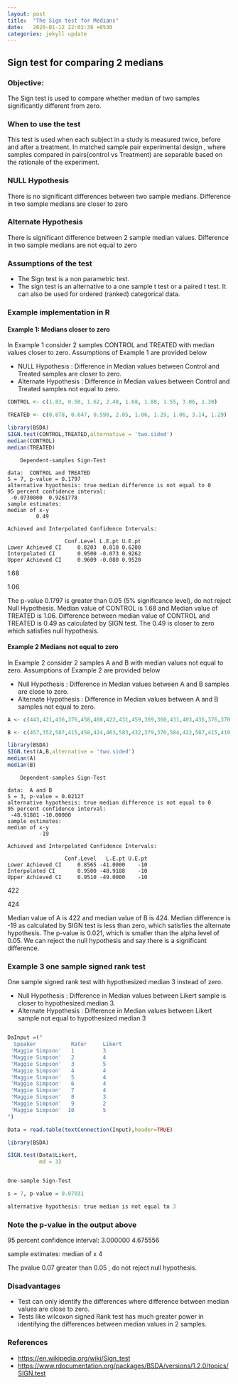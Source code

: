 ```yaml
---
layout: post
title:  "The Sign test for Medians"
date:   2020-01-12 22:02:38 +0530
categories: jekyll update
---
```


## Sign test for comparing 2 medians

### Objective:

The Sign test is used to compare whether median of two samples significantly different from zero.

### When to use the test

This test is used when each subject in a study is measured twice, before and after a treatment. 
In matched sample pair experimental design , where samples compared in pairs(control vs Treatment) are separable based on the rationale of the experiment.

### NULL Hypothesis
There is no significant differences between two sample medians. Difference in two sample medians are closer to zero

### Alternate Hypothesis
There is significant difference between 2 sample median values. Difference in two sample medians are not equal to zero

### Assumptions of the test
- The Sign test is a non parametric test. 
- The sign test is an alternative to a one sample t test or a paired t test. It can also be used for ordered (ranked) categorical data. 

### Example implementation in R

#### Example 1: Medians closer to zero

In Example 1 consider 2 samples CONTROL and TREATED with median values closer to zero. Assumptions of Example 1 are provided below

- NULL Hypothesis : Difference in Median values between Control and Treated samples are closer to zero.
- Alternate Hypothesis :  Difference in Median values between Control and Treated samples not equal to zero.


```R
CONTROL <- c(1.83, 0.50, 1.62, 2.48, 1.68, 1.88, 1.55, 3.06, 1.30)
```


```R
TREATED <- c(0.878, 0.647, 0.598, 2.05, 1.06, 1.29, 1.06, 3.14, 1.29)
```


```R
library(BSDA)
SIGN.test(CONTROL,TREATED,alternative = 'two.sided')
median(CONTROL)
median(TREATED)
```


    
    	Dependent-samples Sign-Test
    
    data:  CONTROL and TREATED
    S = 7, p-value = 0.1797
    alternative hypothesis: true median difference is not equal to 0
    95 percent confidence interval:
     -0.0730000  0.9261778
    sample estimates:
    median of x-y 
             0.49 
    
    Achieved and Interpolated Confidence Intervals: 
    
                      Conf.Level L.E.pt U.E.pt
    Lower Achieved CI     0.8203  0.010 0.6200
    Interpolated CI       0.9500 -0.073 0.9262
    Upper Achieved CI     0.9609 -0.080 0.9520




1.68



1.06


The p-value 0.1797 is greater than 0.05 (5% significance level), do not reject Null Hypothesis. Median value of CONTROL is 1.68 and Median value of TREATED is 1.06. Difference between median value of CONTROL and TREATED is 0.49 as calculated by SIGN test. The 0.49 is closer to zero which satisfies null hypothesis.

#### Example 2 Medians not equal to zero

In Example 2 consider 2 samples A and B with median values not equal to zero. Assumptions of Example 2 are provided below

- Null Hypothesis : Difference in Median values between A and B samples are close to zero.
- Alternate Hypothesis :  Difference in Median values between A and B samples not  equal to zero.

```R
A <- c(443,421,436,376,458,408,422,431,459,369,360,431,403,436,376,370,443)
```


```R
B <- c(457,352,587,415,458,424,463,583,432,379,370,584,422,587,415,419,57)
```


```R
library(BSDA)
SIGN.test(A,B,alternative = 'two.sided')
median(A)
median(B)
```


    
    	Dependent-samples Sign-Test
    
    data:  A and B
    S = 3, p-value = 0.02127
    alternative hypothesis: true median difference is not equal to 0
    95 percent confidence interval:
     -48.91881 -10.00000
    sample estimates:
    median of x-y 
              -19 
    
    Achieved and Interpolated Confidence Intervals: 
    
                      Conf.Level   L.E.pt U.E.pt
    Lower Achieved CI     0.8565 -41.0000    -10
    Interpolated CI       0.9500 -48.9188    -10
    Upper Achieved CI     0.9510 -49.0000    -10




422



424


Median value of A is 422 and median value of B is 424. Median difference is -19  as calculated by SIGN test is less than zero, which satisfies the alternate hypothesis.  The p-value is 0.021, which is smaller than the alpha level of 0.05. We can reject the null hypothesis and say there is a significant difference.

### Example 3 one sample signed rank test 

One sample signed rank test with hypothesized median 3 instead of zero.

- Null Hypothesis : Difference in Median values between Likert sample is closer to hypothesized median 3.
- Alternate Hypothesis : Difference in Median values between Likert sample not equal to hypothesized median 3

```R

DaInput =("
  Speaker           Rater     Likert
 'Maggie Simpson'   1         3
 'Maggie Simpson'   2         4
 'Maggie Simpson'   3         5
 'Maggie Simpson'   4         4
 'Maggie Simpson'   5         4
 'Maggie Simpson'   6         4
 'Maggie Simpson'   7         4
 'Maggie Simpson'   8         3
 'Maggie Simpson'   9         2
 'Maggie Simpson'  10         5
")

Data = read.table(textConnection(Input),header=TRUE)

library(BSDA)

SIGN.test(Data$Likert,
          md = 3)


One-sample Sign-Test

s = 7, p-value = 0.07031

alternative hypothesis: true median is not equal to 3

```

   ### Note the p-value in the output above

95 percent confidence interval:
 3.000000 4.675556

sample estimates:
median of x 
4

The pvalue 0.07 greater than 0.05 , do not reject null hypothesis. 

### Disadvantages

- Test can only identify the differences where difference between median values are close to zero.
- Tests like wilcoxon signed Rank test has much greater power in identifying the differences between median values in 2 samples.

### References
- https://en.wikipedia.org/wiki/Sign_test
- https://www.rdocumentation.org/packages/BSDA/versions/1.2.0/topics/SIGN.test

